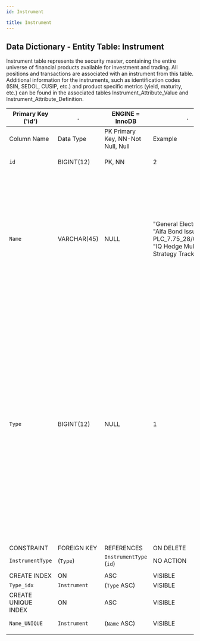 ```yaml
---
id: Instrument

title: Instrument
---
```


## Data Dictionary - Entity Table: Instrument
Instrument table represents the security master, containing the entire universe of financial products available for investment and trading. All positions and transactions are associated with an instrument from this table. 
Additional information for the instruments, such as identification codes (ISIN, SEDOL, CUSIP, etc.) and product specific metrics (yield, maturity, etc.) can be found in the associated tables Instrument_Attribute_Value and Instrument_Attribute_Definition.

| Primary Key ('id')|.|ENGINE = InnoDB|.|.|
|---|---|---|---|---|
|Column Name|Data Type|PK Primary Key, NN-Not Null, Null|Example|Comments|
||
|`id`|BIGINT(12)|PK, NN|2|PrimaryKey-ID, Not Null (auto creates)|	
|`Name`|VARCHAR(45)|NULL|"General Electric Co", "Alfa Bond Issuance PLC_7.75_28/04/2021", "IQ Hedge Multi-Strategy Tracker ETF"|Name of the instrument. NB! There are no constraints to enforce referential integrity across Instrument and Instrument_Attribute tables. This allows duplicate Instruments to be created. We recommend the user to establish operational process or naming conventions to minimize issues resulting from duplicates.|
|`Type`|BIGINT(12)|NULL|1|While an Instrument can belong to many Asset Classification schemes, instrument type ( Equity, Bond, Real Estate, etc.) defines internal classification which typically drives operational processes, regulations and rules around the trading and reporting of such assets. This information is tightly linked to Instrument_Attributes, so that specific attributes and metrics for each instrument type maintained. Similar information re Asset types can be hold in the Asset_Classification structure of tables. However, user should be mindful for inconsistency in the data.|
||
|CONSTRAINT|FOREIGN KEY|REFERENCES|ON DELETE|ON UPDATE|
|`InstrumentType`|(`Type`)|`InstrumentType` (`id`)| NO ACTION|NO ACTION|
||
|CREATE INDEX|ON|ASC|VISIBLE|.|
|`Type_idx`|`Instrument`| (`Type` ASC)| VISIBLE|.|
|CREATE UNIQUE INDEX|ON|ASC|VISIBLE|.|
|`Name_UNIQUE`|`Instrument`| (`Name` ASC)| VISIBLE|Prevents duplication of Instruments|
||
